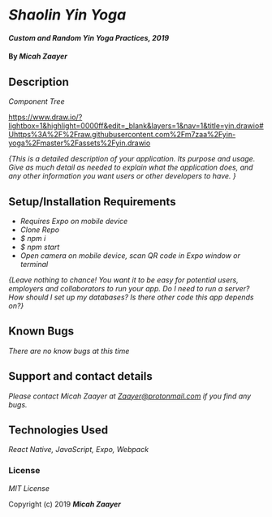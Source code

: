 # _Shaolin Yin Yoga_

#### _Custom and Random Yin Yoga Practices, 2019_

#### By _**Micah Zaayer**_

## Description

_Component Tree_

https://www.draw.io/?lightbox=1&highlight=0000ff&edit=_blank&layers=1&nav=1&title=yin.drawio#Uhttps%3A%2F%2Fraw.githubusercontent.com%2Fm7zaa%2Fyin-yoga%2Fmaster%2Fassets%2Fyin.drawio


_{This is a detailed description of your application. Its purpose and usage.  Give as much detail as needed to explain what the application does, and any other information you want users or other developers to have. }_

## Setup/Installation Requirements
* _Requires Expo on mobile device_
* _Clone Repo_
* _$ npm i_
* _$ npm start_
* _Open camera on mobile device, scan QR code in Expo window or terminal_

_{Leave nothing to chance! You want it to be easy for potential users, employers and collaborators to run your app. Do I need to run a server? How should I set up my databases? Is there other code this app depends on?}_

<!-- ## Specs
| Behavior | Input | Output |
| ------------- |:-------------:| -----:|
| b1 | i1 | o1 |
| b2 | i2 | o2 |
| b3 | i3 | o3 |
| b4 | i4 | o4 | -->





## Known Bugs

_There are no know bugs at this time_

## Support and contact details

_Please contact Micah Zaayer at Zaayer@protonmail.com if you find any bugs._

## Technologies Used

_React Native, JavaScript, Expo, Webpack_

### License

*MIT License*

Copyright (c) 2019 **_Micah Zaayer_**
